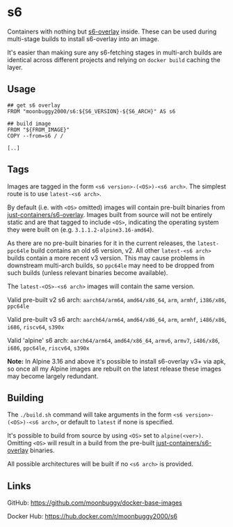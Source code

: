 # s6
Containers with nothing but [s6-overlay][s6-repo] inside. These can be used during multi-stage builds to install s6-overlay into an image.

It's easier than making sure any s6-fetching stages in multi-arch builds are identical across different projects and relying on `docker build` caching the layer.

## Usage
```
## get s6 overlay
FROM "moonbuggy2000/s6:${S6_VERSION}-${S6_ARCH}" AS s6

## build image
FROM "${FROM_IMAGE}"
COPY --from=s6 / /

[..]
```

## Tags
Images are tagged in the form `<s6 version>-(<OS>)-<s6 arch>`. The simplest route is to use `latest-<s6 arch>`.

By default (i.e. with `<OS>` omitted) images will contain pre-built binaries from [just-containers/s6-overlay][s6-repo]. Images built from source will not be entirely static and are that tagged to include `<OS>`, indicating the operating system they were built on (e.g. `3.1.1.2-alpine3.16-amd64`).

As there are no pre-built binaries for it in the current releases, the `latest-ppc64le` build contains an old s6 version, v2. All other `latest-<s6 arch>` builds contain a more recent v3 version. This may cause problems in downstream multi-arch builds, so `ppc64le` may need to be dropped from such builds (unless relevant binaries
become available).

The `latest-<OS>-<s6 arch>` images will contain the same version.

Valid pre-built v2 s6 arch: `aarch64/arm64`, `amd64/x86_64`, `arm`, `armhf`, `i386/x86`, `ppc64le`

Valid pre-built v3 s6 arch: `aarch64/arm64`, `amd64/x86_64`, `arm`, `armhf`, `i486/x86`, `i686`, `riscv64`, `s390x`

Valid 'alpine' s6 arch: `aarch64/arm64`, `amd64/x86_64`, `armv6`, `armv7`, `i486/x86`, `i686`, `ppc64le`, `riscv64`, `s390x`

**Note:** In Alpine 3.16 and above it's possible to install s6-overlay v3+ via apk, so once all my Alpine images are rebuilt on the latest release these images may become largely redundant.

## Building
The `./build.sh` command will take arguments in the form `<s6 version>-(<OS>)-<s6 arch>`, or default to `latest` if none is specified.

It's possible to build from source by using `<OS>` set to `alpine(<ver>)`. Omitting `<OS>` will result in a build from the pre-built [just-containers/s6-overlay][s6-repo] binaries.

All possible architectures will be built if no `<s6 arch>` is provided.

## Links
GitHub: <https://github.com/moonbuggy/docker-base-images>

Docker Hub: <https://hub.docker.com/r/moonbuggy2000/s6>

[s6-repo]: <https://github.com/just-containers/s6-overlay>
